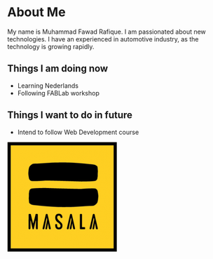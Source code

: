 # **About Me**

My name is Muhammad Fawad Rafique. I am passionated about new technologies. I have an experienced in automotive industry, as the technology is growing rapidly.


##  **Things I am doing now**
* Learning Nederlands
* Following FABLab workshop


##  **Things I want to do in future**
* Intend to follow Web Development course


[![Masala site](../session1/images/masala.png)](http://masalagent.be)

